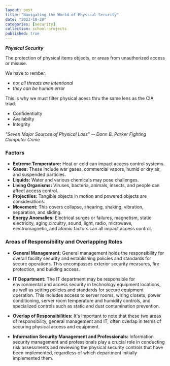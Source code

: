 ```yaml
---
layout: post
title: "Navigating the World of Physical Security"
date: "2023-10-29"
categories: [security]
collection: school-projects
published: true
---
```


***Physical Security***

The protection of physical items objects, or areas from unauthorized access or misuse.

We have to rember. 
- *not all threats are intentional*
- *they can be human error*

This is why we must filter physical acess thru the same lens as the CIA triad.
- Confidentialty
- Availabilty
- Integrity

*"Seven Major Sources of Physical Loss" -- Donn B. Parker Fighting Computer Crime*

### Factors
- **Extreme Temperature:** Heat or cold can impact access control systems.
- **Gases:** These include war gases, commercial vapors, humid or dry air, and suspended particles.
- **Liquids:** Water and various chemicals may pose challenges.
- **Living Organisms:** Viruses, bacteria, animals, insects, and people can affect access control.
- **Projectiles:** Tangible objects in motion and powered objects are considerations.
- **Movement:** This covers collapse, shearing, shaking, vibration, separation, and sliding.
- **Energy Anomalies:** Electrical surges or failures, magnetism, static electricity, aging circuitry, sound, light, radio, microwave, electromagnetic, and atomic factors can all impact access control.

### Areas of Responsibility and Overlapping Roles

- **General Management:** General management holds the responsibility for overall facility security and establishing policies and standards for secure operations. This encompasses exterior security measures, fire protection, and building access.

- **IT Department:** The IT department may be responsible for environmental and access security in technology equipment locations, as well as setting policies and standards for secure equipment operation. This includes access to server rooms, wiring closets, power conditioning, server room temperature and humidity controls, and specialized controls such as static and dust contamination prevention.

- **Overlap of Responsibilities:** It's important to note that these two areas of responsibility, general management and IT, often overlap in terms of securing physical access and equipment.

- **Information Security Management and Professionals:** Information security management and professionals play a crucial role in conducting risk assessments and reviewing the physical security controls that have been implemented, regardless of which department initially implemented them.





